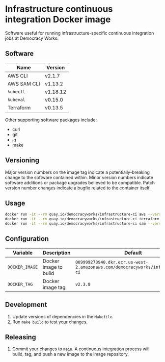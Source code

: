 # Infrastructure continuous integration Docker image

Software useful for running infrastructure-specific continuous integration jobs
at Democracy Works.

## Software

| Name | Version |
| --- | --- |
| AWS CLI | v2.1.7 |
| AWS SAM CLI | v1.13.2 |
| `kubectl` | v1.18.12 |
| `kubeval` | v0.15.0 |
| Terraform | v0.13.5 |

Other supporting software packages include:

- curl
- git
- jq
- make

## Versioning

Major version numbers on the image tag indicate a potentially-breaking change to
the software contained within. Minor version numbers indicate software additions
or package upgrades believed to be compatible. Patch version number changes
indicate a bugfix related to the container itself.

## Usage

```sh
docker run -it --rm quay.io/democracyworks/infrastructure-ci aws --version
docker run -it --rm quay.io/democracyworks/infrastructure-ci terraform version
docker run -it --rm quay.io/democracyworks/infrastructure-ci sam --version
```

## Configuration

| Variable | Description | Default |
| --- | --- | --- |
| `DOCKER_IMAGE` | Docker image to build | `009999273940.dkr.ecr.us-west-2.amazonaws.com/democracyworks/infrastructure-ci` |
| `DOCKER_TAG` | Docker image tag | `v2.3.0` |

## Development

1. Update versions of dependencies in the `Makefile`.
2. Run `make build` to test your changes.

## Releasing

1. Commit your changes to `main`. A continuous integration process will build,
   tag, and push a new image to the image repository.
